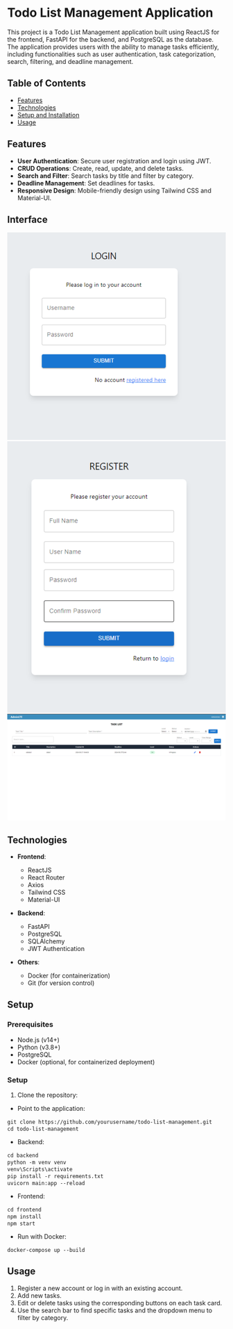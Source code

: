 # Todo List Management Application

This project is a Todo List Management application built using ReactJS for the frontend, FastAPI for the backend, and PostgreSQL as the database. The application provides users with the ability to manage tasks efficiently, including functionalities such as user authentication, task categorization, search, filtering, and deadline management.

## Table of Contents

- [Features](#features)
- [Technologies](#technologies)
- [Setup and Installation](#setup-and-installation)
- [Usage](#usage) 

## Features

- **User Authentication**: Secure user registration and login using JWT.
- **CRUD Operations**: Create, read, update, and delete tasks.
- **Search and Filter**: Search tasks by title and filter by category.
- **Deadline Management**: Set deadlines for tasks.
- **Responsive Design**: Mobile-friendly design using Tailwind CSS and Material-UI.
## Interface

 ![../work_management/asset/login.png](https://github.com/truong270801/truong270801-work_management/blob/main/asset/login.png)
![../work_management/asset/Register.png](https://github.com/truong270801/truong270801-work_management/blob/main/asset/Register.png)
 ![../work_management/asset/Dashboard.png](https://github.com/truong270801/truong270801-work_management/blob/main/asset/Dashboard.png)

## Technologies

- **Frontend**:
  - ReactJS
  - React Router
  - Axios
  - Tailwind CSS
  - Material-UI
  
- **Backend**:
  - FastAPI
  - PostgreSQL
  - SQLAlchemy
  - JWT Authentication

- **Others**:
  - Docker (for containerization)
  - Git (for version control)

## Setup 

### Prerequisites

- Node.js (v14+)
- Python (v3.8+)
- PostgreSQL
- Docker (optional, for containerized deployment)

### Setup

1. Clone the repository:
- Point to the application:
```
git clone https://github.com/yourusername/todo-list-management.git
cd todo-list-management
```
- Backend:
```
cd backend
python -m venv venv
venv\Scripts\activate
pip install -r requirements.txt
uvicorn main:app --reload
```
- Frontend:
```
cd frontend
npm install
npm start
```
- Run with Docker:
```
docker-compose up --build
```
## Usage
1. Register a new account or log in with an existing account.
2. Add new tasks.
3. Edit or delete tasks using the corresponding buttons on each task card.
4. Use the search bar to find specific tasks and the dropdown menu to filter by category.
